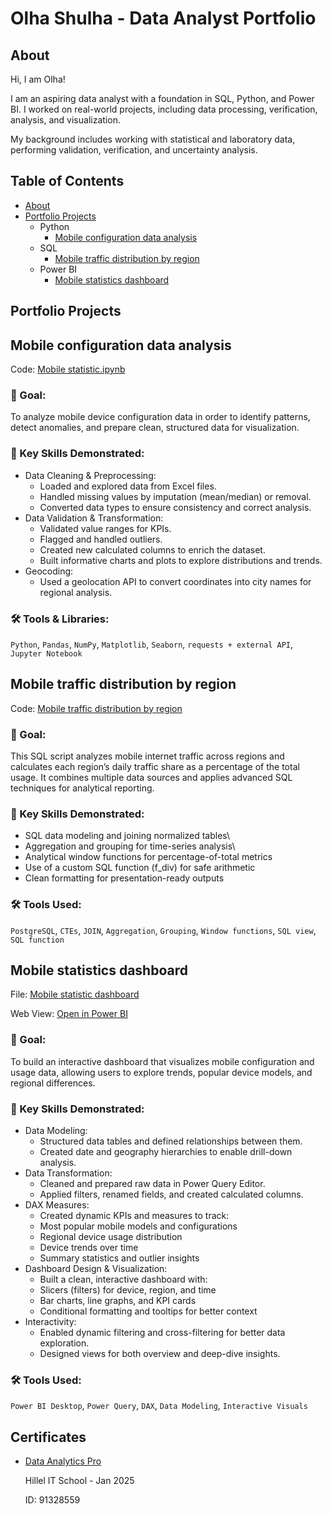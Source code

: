 # Olha Shulha - Data Analyst Portfolio
## About
Hi, I am Olha! 

I am an aspiring data analyst with a foundation in SQL, Python, and Power BI. 
I worked on real-world projects, including data processing, verification, analysis, and visualization. 

My background includes working with statistical and laboratory data, performing validation, verification, and uncertainty analysis.

## Table of Contents
- [About](#about)
- [Portfolio Projects](#portfolio-projects)
  - Python
    - [Mobile configuration data analysis](https://github.com/olhashulha/Data_Analysis_Portfolio/blob/main/Mobile_statistics.ipynb)
  - SQL
    - [Mobile traffic distribution by region](https://github.com/olhashulha/Data_Analysis_Portfolio/blob/main/Mobile_statistics_calculation.sql)
  - Power BI
    - [Mobile statistics dashboard](https://app.powerbi.com/view?r=eyJrIjoiY2Q1MTI1ZWQtODJmYS00ZDA0LTlmMGYtOTAyNzkxZDE0ZWM1IiwidCI6IjZlYWE3ZDIyLWQyNzctNGFmOC05MzUzLTZlNzU3YTY5OTMwMSIsImMiOjl9&pageName=35121fd9a356635fbcb9)


## Portfolio Projects
## Mobile configuration data analysis
Code: [Mobile statistic.ipynb](Mobile_statistics.ipynb)

### 🎯 Goal:
To analyze mobile device configuration data in order to identify patterns, detect anomalies, and prepare clean, structured data for visualization.

### 🔧 Key Skills Demonstrated:
- Data Cleaning & Preprocessing:
    - Loaded and explored data from Excel files.
    - Handled missing values by imputation (mean/median) or removal.
    - Converted data types to ensure consistency and correct analysis.
- Data Validation & Transformation:
    - Validated value ranges for KPIs.
    - Flagged and handled outliers.
    - Created new calculated columns to enrich the dataset.
    - Built informative charts and plots to explore distributions and trends.
- Geocoding:
    - Used a geolocation API to convert coordinates into city names for regional analysis.

### 🛠️ Tools & Libraries:
`Python`, `Pandas`, `NumPy`, `Matplotlib`, `Seaborn`, `requests + external API`, `Jupyter Notebook`


## Mobile traffic distribution by region
Code: [Mobile traffic distribution by region](Mobile_statistics_calculation.sql)

### 🎯 Goal:
This SQL script analyzes mobile internet traffic across regions and calculates each region’s daily traffic share as a percentage of the total usage. It combines multiple data sources and applies advanced SQL techniques for analytical reporting.

### 🔧 Key Skills Demonstrated:
 - SQL data modeling and joining normalized tables\
 - Aggregation and grouping for time-series analysis\
 - Analytical window functions for percentage-of-total metrics
 - Use of a custom SQL function (f_div) for safe arithmetic
 - Clean formatting for presentation-ready outputs

### 🛠️ Tools Used:
`PostgreSQL`, `CTEs`, `JOIN`, `Aggregation`, `Grouping`, `Window functions`, `SQL view`, `SQL function`

## Mobile statistics dashboard
File: [Mobile statistic dashboard](Mobile_statistics_dashboard.pbix)

Web View: [Open in Power BI](https://app.powerbi.com/view?r=eyJrIjoiY2Q1MTI1ZWQtODJmYS00ZDA0LTlmMGYtOTAyNzkxZDE0ZWM1IiwidCI6IjZlYWE3ZDIyLWQyNzctNGFmOC05MzUzLTZlNzU3YTY5OTMwMSIsImMiOjl9&pageName=35121fd9a356635fbcb9)

### 🎯 Goal:
To build an interactive dashboard that visualizes mobile configuration and usage data, allowing users to explore trends, popular device models, and regional differences.

### 🔧 Key Skills Demonstrated:
- Data Modeling:
    - Structured data tables and defined relationships between them.
    - Created date and geography hierarchies to enable drill-down analysis.
- Data Transformation:
    - Cleaned and prepared raw data in Power Query Editor.
    - Applied filters, renamed fields, and created calculated columns.
- DAX Measures:
    - Created dynamic KPIs and measures to track:
    - Most popular mobile models and configurations
    - Regional device usage distribution
    - Device trends over time
    - Summary statistics and outlier insights
- Dashboard Design & Visualization:
    - Built a clean, interactive dashboard with:
    - Slicers (filters) for device, region, and time
    - Bar charts, line graphs, and KPI cards
    - Conditional formatting and tooltips for better context
- Interactivity:
    - Enabled dynamic filtering and cross-filtering for better data exploration.
    - Designed views for both overview and deep-dive insights.

### 🛠️ Tools Used:
`Power BI Desktop`, `Power Query`, `DAX`, `Data Modeling`, `Interactive Visuals`


## Certificates
- [Data Analytics Pro](https://certificate.ithillel.ua/view/91328559)

  Hillel IT School - Jan 2025

  ID: 91328559
